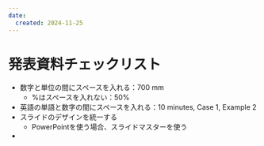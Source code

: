 ```yaml
---
date:
  created: 2024-11-25
---
```


# 発表資料チェックリスト

- 数字と単位の間にスペースを入れる：700 mm
  - %はスペースを入れない：50%
- 英語の単語と数字の間にスペースを入れる：10 minutes, Case 1, Example 2
- スライドのデザインを統一する
  - PowerPointを使う場合、スライドマスターを使う
- 